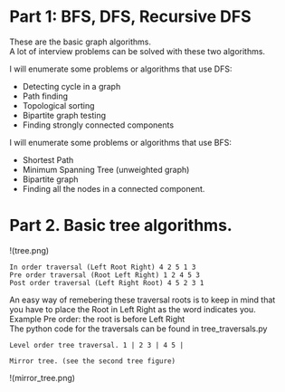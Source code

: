 # Part 1: BFS, DFS, Recursive DFS  
These are the basic graph algorithms.  
A lot of interview problems can be solved with these two algorithms.  

I will enumerate some problems or algorithms that use DFS:  
* Detecting cycle in a graph
* Path finding
* Topological sorting
* Bipartite graph testing
* Finding strongly connected components

I will enumerate some problems or algorithms that use BFS:  
* Shortest Path
* Minimum Spanning Tree (unweighted graph)
* Bipartite graph 
* Finding all the nodes in a connected component.

# Part 2. Basic tree algorithms.

  !(tree.png)  
      
    In order traversal (Left Root Right) 4 2 5 1 3  
    Pre order traversal (Root Left Right) 1 2 4 5 3  
    Post order traversal (Left Right Root) 4 5 2 3 1  
    
An easy way of remebering these traversal roots is to keep in mind that  
you have to place the Root in Left Right as the word indicates you.  
Example Pre order: the root is before Left Right  
The python code for the traversals can be found in tree_traversals.py  

    Level order tree traversal. 1 | 2 3 | 4 5 |  

    Mirror tree. (see the second tree figure)
  !(mirror_tree.png)  


    